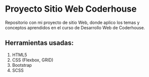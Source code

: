# Proyecto Sitio Web Coderhouse

Repositorio con mi proyecto de sitio Web, donde aplico los temas y conceptos aprendidos en el curso de Desarrollo Web de Coderhouse.

## Herramientas usadas:

1. HTML5
2. CSS (Flexbox, GRID)
3. Bootstrap
4. SCSS
